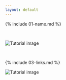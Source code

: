 ```yaml
---
layout: default
---
```


{% include 01-name.md %}

<br>

![Tutorial image](https://octodex.github.com/images/yaktocat.png)

<br>

{% include 03-links.md %}

![Tutorial image](https://octodex.github.com/images/yaktocat.png)
